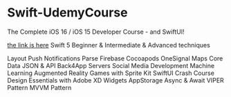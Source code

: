 # Swift-UdemyCourse
The Complete iOS 16 / iOS 15 Developer Course - and SwiftUI!

<a href="https://www.udemy.com/course/the-complete-ios-developer-course-with-swift/">the link is here</a>
Swift 5 Beginner & Intermediate & Advanced techniques

Layout
Push Notifications
Parse
Firebase
Cocoapods
OneSignal
Maps
Core Data
JSON & API
Back4App Servers
Social Media Development
Machine Learning
Augmented Reality
Games with Sprite Kit
SwiftUI Crash Course
Design Essentials with Adobe XD
Widgets
AppStorage
Async & Await
VIPER Pattern
MVVM Pattern
